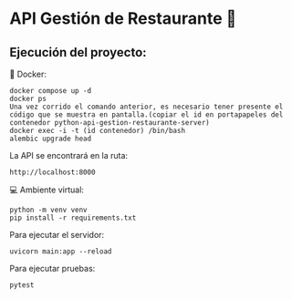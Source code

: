 # API Gestión de Restaurante 🍝

## Ejecución del proyecto:
🐳 Docker: 
```
docker compose up -d
docker ps
Una vez corrido el comando anterior, es necesario tener presente el código que se muestra en pantalla.(copiar el id en portapapeles del contenedor python-api-gestion-restaurante-server)
docker exec -i -t (id contenedor) /bin/bash
alembic upgrade head
```
La API se encontrará en la ruta:
```
http://localhost:8000
```
💻 Ambiente virtual:
```
python -m venv venv
pip install -r requirements.txt
```
Para ejecutar el servidor:
```
uvicorn main:app --reload
```
Para ejecutar pruebas:
```
pytest
```
